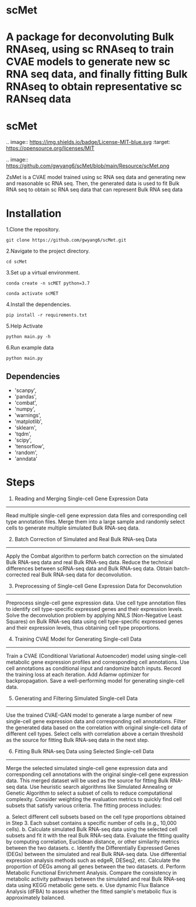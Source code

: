 # scMet
A package for deconvoluting Bulk RNAseq, using sc RNAseq to train CVAE models to generate new sc RNA seq data, and finally fitting Bulk RNAseq to obtain representative sc RANseq data
=========
scMet
=========
.. image:: https://img.shields.io/badge/License-MIT-blue.svg
   :target: https://opensource.org/licenses/MIT

.. image:: https://github.com/gwyang6/scMet/blob/main/Resource/scMet.png

ZsMet is a CVAE model trained using sc RNA seq data and generating new and reasonable sc RNA seq. Then, the generated data is used to fit Bulk RNA seq to obtain sc RNA seq data that can represent Bulk RNA seq data

Installation
============

1.Clone the repository.

```
git clone https://github.com/gwyang6/scMet.git
```

2.Navigate to the project directory.

```
cd scMet
```
3.Set up a virtual environment.

```
conda create -n scMET python=3.7
```

```
conda activate scMET
```

4.Install the dependencies.

```
pip install -r requirements.txt
```

5.Help Activate

```
python main.py -h
```
6.Run example data
```
python main.py
```
Dependencies
------------
- 'scanpy',
- 'pandas',
- 'combat',
- 'numpy',
- 'warnings',
- 'matplotlib',
- 'sklearn',
- 'tqdm',
- 'scipy',
- 'tensorflow',
- 'random',
- 'anndata'

Steps
=====

1. Reading and Merging Single-cell Gene Expression Data
------------------------------------------------------

Read multiple single-cell gene expression data files and corresponding cell type annotation files. Merge them into a large sample and randomly select cells to generate multiple simulated Bulk RNA-seq data.

2. Batch Correction of Simulated and Real Bulk RNA-seq Data
----------------------------------------------------------

Apply the Combat algorithm to perform batch correction on the simulated Bulk RNA-seq data and real Bulk RNA-seq data. Reduce the technical differences between scRNA-seq data and Bulk RNA-seq data. Obtain batch-corrected real Bulk RNA-seq data for deconvolution.

3. Preprocessing of Single-cell Gene Expression Data for Deconvolution
---------------------------------------------------------------------

Preprocess single-cell gene expression data. Use cell type annotation files to identify cell type-specific expressed genes and their expression levels. Solve the deconvolution problem by applying NNLS (Non-Negative Least Squares) on Bulk RNA-seq data using cell type-specific expressed genes and their expression levels, thus obtaining cell type proportions.

4. Training CVAE Model for Generating Single-cell Data
--------------------------------------------------------

Train a CVAE (Conditional Variational Autoencoder) model using single-cell metabolic gene expression profiles and corresponding cell annotations. Use cell annotations as conditional input and randomize batch inputs. Record the training loss at each iteration. Add Adamw optimizer for backpropagation. Save a well-performing model for generating single-cell data.

5. Generating and Filtering Simulated Single-cell Data
-----------------------------------------------------

Use the trained CVAE-GAN model to generate a large number of new single-cell gene expression data and corresponding cell annotations. Filter the generated data based on the correlation with original single-cell data of different cell types. Select cells with correlation above a certain threshold as the source for fitting Bulk RNA-seq data in the next step.

6. Fitting Bulk RNA-seq Data using Selected Single-cell Data
-----------------------------------------------------------

Merge the selected simulated single-cell gene expression data and corresponding cell annotations with the original single-cell gene expression data. This merged dataset will be used as the source for fitting Bulk RNA-seq data. Use heuristic search algorithms like Simulated Annealing or Genetic Algorithm to select a subset of cells to reduce computational complexity. Consider weighting the evaluation metrics to quickly find cell subsets that satisfy various criteria. The fitting process includes:

   a. Select different cell subsets based on the cell type proportions obtained in Step 3. Each subset contains a specific number of cells (e.g., 10,000 cells).
   b. Calculate simulated Bulk RNA-seq data using the selected cell subsets and fit it with the real Bulk RNA-seq data. Evaluate the fitting quality by computing correlation, Euclidean distance, or other similarity metrics between the two datasets.
   c. Identify the Differentially Expressed Genes (DEGs) between the simulated and real Bulk RNA-seq data. Use differential expression analysis methods such as edgeR, DESeq2, etc. Calculate the proportion of DEGs among all genes between the two datasets.
   d. Perform Metabolic Functional Enrichment Analysis. Compare the consistency in metabolic activity pathways between the simulated and real Bulk RNA-seq data using KEGG metabolic gene sets.
   e. Use dynamic Flux Balance Analysis (dFBA) to assess whether the fitted sample's metabolic flux is approximately balanced.
